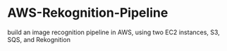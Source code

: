 # AWS-Rekognition-Pipeline
build an image recognition pipeline in AWS, using two EC2 instances, S3, SQS, and Rekognition

